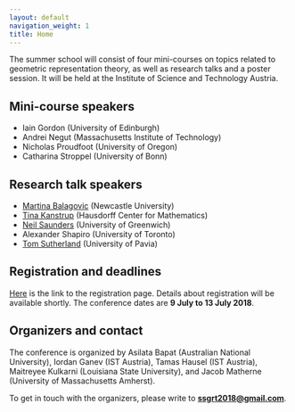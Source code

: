 ```yaml
---
layout: default
navigation_weight: 1
title: Home
---
```


The summer school will consist of four mini-courses on topics related to geometric representation theory, as well as research talks and a poster session.
It will be held at the Institute of Science and Technology Austria.

## Mini-course speakers

* Iain Gordon (University of Edinburgh)
* Andrei Negut (Massachusetts Institute of Technology)
* Nicholas Proudfoot (University of Oregon)
* Catharina Stroppel (University of Bonn)

## Research talk speakers

* [Martina Balagovic](http://www.ncl.ac.uk/maths-physics/staff/profile/martinabalagovic.html) (Newcastle University)
* [Tina Kanstrup](http://www.math.uni-bonn.de/people/kanstrup/) (Hausdorff Center for Mathematics)
* [Neil Saunders](https://sites.google.com/site/neiljsaunders/) (University of Greenwich)
* Alexander Shapiro (University of Toronto)
* [Tom Sutherland](http://www-dimat.unipv.it/sutherland/index.html) (University of Pavia)

## Registration and deadlines

<!-- The registration deadline is **date**. -->
[Here](registration) is the link to the registration page.
Details about registration will be available shortly.
The conference dates are **9 July to 13 July 2018**.


## Organizers and contact

The conference is organized by Asilata Bapat (Australian National University), Iordan Ganev (IST Austria), Tamas Hausel (IST Austria), Maitreyee Kulkarni (Louisiana State University), and Jacob Matherne (University of Massachusetts Amherst).

To get in touch with the organizers, please write to **ssgrt2018@gmail.com**.

